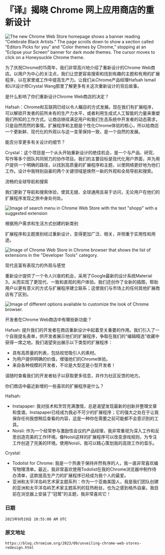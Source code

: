 # 『译』揭晓 Chrome 网上应用商店的重新设计

![The new Chrome Web Store homepage shows a banner reading “Celebrate Black Artists.” The page scrolls down to show a section called “Editors Picks for you” and “Color themes by Chrome,” stopping at an “Eclipse your Screen” banner for dark mode themes. The cursor moves to click on a Honeysuckle Chrome theme.](https://blogger.googleusercontent.com/img/b/R29vZ2xl/AVvXsEg60tJtdXu_3-dSau-1mnXM-w2IXnDvVn68UCGahSCAC6sF-S1XlOyIjhhZ3VUeTiVHQeo4XZicBrB8jnF7WuJTHUyEJyhHk3sji5YmGuTgzerSvVWqEvIUTjrmQ6C2ob3CY3nijW4UN9ZATpMqO2VZS-lmDHXw_3e6z4OwbGe68Wd6W_5-KPPoOTLG09un/s16000/Hero%20Image.png)

为了庆祝Chrome的15周年，我们非常高兴地介绍了重新设计的Chrome Web商店。以用户为中心的关注点，我们让您更容易搜索和找到有趣的主题和有用的扩展程序，以在家里或工作中提高生产力。让我们从Chrome产品经理Hafsah Ismail和UX设计师Crystal Wang那里了解更多有关这次重新设计的背后故事。

是什么影响了你们重新设计Chrome Web商店的决定？

Hafsah：Chrome和互联网已经以令人瞩目的方式发展。现在我们有扩展程序，可以解锁开发者的前所未有的生产力水平，或者利用生成式人工智能的力量来重塑我们所知的工作方式。让商店继续满足用户和我们生态系统中开发者的动态需求，只是自然而然的事情。扩展程序和主题是个性化Chrome体验的核心，所以给商店一个更新鲜、现代化的外观以与这一变革保持一致，是一个自然的发展。

能否分享更多有关设计的细节？

Crystal：这个项目是一个从头开始重新设计的绝佳机会，是一个与产品、研究、写作等多个团队共同努力的协作项目。我们的主要目标是现代化用户界面，并为用户提供一个明确的路径，以找到高质量的扩展程序和主题，以使网络更好地为他们工作。设计中我特别自豪的两个关键领域是焕然一新的外观和全局导航和搜索。

流畅的全球导航和搜索

我们更新了导航和搜索体验，使其无缝、全球通用且易于访问，无论用户在他们的扩展程序发现之旅中身处何处。

![Image of search menu in Chrome Web Store with the text "shopp" with a suggested extension](https://blogger.googleusercontent.com/img/b/R29vZ2xl/AVvXsEjQM1IVLx9G_7gvASJdMUWntItsLUKumMrrxVcmjIlI_K1p8ZULtHYtFnd4Lrbsc5FsFQbITDeKMb2n_Mnbzcr1cXkzr6wCV_tnQ6BNJs6xY9ZaIJRTYVJ922Nq1AzG8NoYYU85fAHwd5fiSfJ9LcBRcrOo2XPCsEN9PJIb1srx7_EuHR_HB70M5-j9GBNf/s16000/Search%20Suggest%20Image.png)

根据用户需求和生活方式创建的新类别

扩展程序和主题类别经过重新设计，变得更加广泛、相关，并侧重于实用性和用途。

![Image of Chrome Web Store in Chrome browser that shows the list of extensions in the "Developer Tools" category.](https://blogger.googleusercontent.com/img/b/R29vZ2xl/AVvXsEihyCx5Nx6XioKhmVgGoeiHRu2EOSfgbPURwnuoJ9z7Ba1wyoS0wXbW8AZ05PxfbdzFwTHkMSkxokk9FyMG3BCqOVXL8F1cWS74SSyxHjlZw9_tyDz4k24SgOQmzFz5K4dK7-Sy-eQVGu-T-H0m9tiY8ccwKecwuLe49KRfGgig7U6KsztjFnQZmCIoIZfN/s16000/Developer%20Tools%20Image.png)

现代且富有表现力的外观与感觉

重新设计提供了一个令人兴奋的机会，采用了Google最新的设计系统Material 3，从而实现了更现代、一致和直观的用户体验。我们还创作了全新的插图，帮助用户以更有意义的方式与扩展程序建立联系；这使我们与市场上的任何其他扩展商店有了区别。

![Image of different options available to customize the look of Chrome browser.](https://blogger.googleusercontent.com/img/b/R29vZ2xl/AVvXsEidza1W5CQAUvR6c2MzdsZytObA-Okh7L71d_jz7HpHt1pgPpgWbOnkczw59v6J1Adfz9yXaMevL39Gw_JmProHOab5ckQGszxlSAERBapxrYM53PlQzDs5NhLQmACLpysaAKCzQfc-9tZcyIfvV2sgz9zQXjZ1KnhJbtiAsueRrTYDCReRcjn7bCbV1jld/s16000/Banners%20Image.png)

开发者在Chrome Web商店中有哪些新功能？

Hafsah: 提升我们的开发者在商店重新设计中起着至关重要的作用。我们引入了一个自我提名表单，供开发者展示他们的扩展程序，争取在我们的“编辑精选”收藏中获得一席之地。我们渴望突出展示以下类型的扩展程序：

- 具有高质量的列表，包括视觉吸引人的素材。
- 为用户提供明确的价值，增强他们的Chrome体验。
- 来自各种规模的开发者，不论是大型还是小型开发者！

请随时查看我们的开发者帖子以获取更多信息，并作为社区反馈的地方。

你们商店中最近新增的一些喜欢的扩展程序是什么？

Hafsah:

- Instapaper: 我对技术和烹饪充满激情，总是渴望发现最新的创新并整理文章和食谱。Instapaper已经成为我必不可少的扩展程序；它的强大之处在于让我保存任何我想稍后查看的内容，这是一种你在需要之前可能都不会意识到的工具。
- Noisli: 作为一个经常参与激励性会议的产品经理，我非常重视为深入工作和反思创造完美的工作环境。像Noisli这样的扩展程序可以改变游戏规则，为专注工作创造了完美的环境。使用Noisli，我可以精心策划我的高效工作的音乐。

Crystal:

- Todolist for Chrome: 我是一个热衷于保持井然有序的人，我一直非常喜欢编写物理清单。最近，我非常喜欢使用Todolist在我的Chrome浏览器中制作待办清单，这款提高生产力的扩展程序已经成为我个人的最爱。
- 亚洲和太平洋岛屿艺术家主题系列：作为一个亚裔美国人，我是我们团队创建的亚洲和太平洋岛屿艺术家主题系列的狂热粉丝，也为之感到格外自豪。我目前在浏览器上安装了“冠鹭”的主题，我非常喜欢它！

### 日期
    2023年9月19日 10:55:00 AM UTC
### 原文地址

    https://blog.chromium.org/2023/09/unveiling-chrome-web-stores-redesign.html
